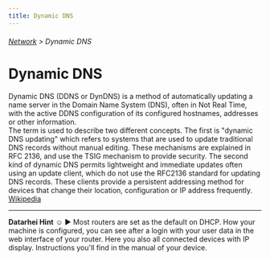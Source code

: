```yaml
---
title: Dynamic DNS
---
```

###### [Network](../wiki/network-technology.html) > Dynamic DNS

# Dynamic DNS

Dynamic DNS (DDNS or DynDNS) is a method of automatically updating a name server in the Domain Name System (DNS), often in Not Real Time, with the active DDNS configuration of its configured hostnames, addresses or other information.  
The term is used to describe two different concepts. The first is "dynamic DNS updating" which refers to systems that are used to update traditional DNS records without manual editing. These mechanisms are explained in RFC 2136, and use the TSIG mechanism to provide security. The second kind of dynamic DNS permits lightweight and immediate updates often using an update client, which do not use the RFC2136 standard for updating DNS records. These clients provide a persistent addressing method for devices that change their location, configuration or IP address frequently. <a href="https://en.wikipedia.org/wiki/Dynamic_DNS" target="_blank">Wikipedia</a> 

---  
**Datarhei Hint** ☺ ► Most routers are set as the default on DHCP. How your machine is configured, you can see after a login with your user data in the web interface of your router. Here you also all connected devices with IP display. Instructions you'll find in the manual of your device.
